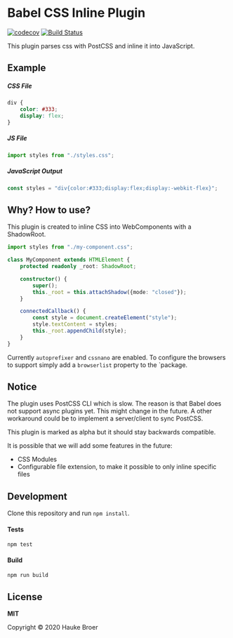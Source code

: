 # Babel CSS Inline Plugin

[![codecov](https://codecov.io/gh/owja/babel-css-inline-plugin/branch/master/graph/badge.svg)](https://codecov.io/gh/owja/babel-css-inline-plugin)
[![Build Status](https://travis-ci.org/owja/babel-css-inline-plugin.svg?branch=master)](https://travis-ci.org/owja/babel-css-inline-plugin)

This plugin parses css with PostCSS and inline it into JavaScript. 

## Example

##### CSS File
```css
div {
    color: #333;
    display: flex;
}
```

##### JS File
```js
import styles from "./styles.css";
```

##### JavaScript Output
```js
const styles = "div{color:#333;display:flex;display:-webkit-flex}";
```

## Why? How to use?

This plugin is created to inline CSS into WebComponents with a ShadowRoot.

```typescript
import styles from "./my-component.css";

class MyComponent extends HTMLElement {
    protected readonly _root: ShadowRoot;

    constructor() {
        super();
        this._root = this.attachShadow({mode: "closed"});
    }

    connectedCallback() {
        const style = document.createElement("style");
        style.textContent = styles;
        this._root.appendChild(style);
    }
} 
```

Currently `autoprefixer` and `cssnano` are enabled. To configure the browsers to support simply add
a `browserlist` property to the `package.  

## Notice

The plugin uses PostCSS CLI which is slow. The reason is that Babel does not support
async plugins yet. This might change in the future. A other workaround could be to
implement a server/client to sync PostCSS.

This plugin is marked as alpha but it should stay backwards compatible.

It is possible that we will add some features in the future:

* CSS Modules
* Configurable file extension, to make it possible to only inline specific files

## Development

Clone this repository and run `npm install`.

#### Tests
```bash 
npm test
```

#### Build
```bash 
npm run build
```

## License

**MIT**

Copyright © 2020 Hauke Broer


